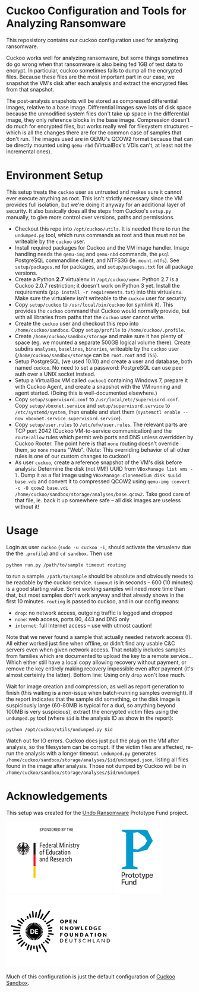 # Cuckoo Configuration and Tools for Analyzing Ransomware

This reposistory contains our cuckoo configuration used for analyzing
ransomware.

Cuckoo works well for analyzing ransomware, but some things sometimes do go
wrong when that ransomware is also being fed 1GB of test data to encrypt. In
particular, cuckoo sometimes fails to dump all the encrypted files. Because
these files are the most important part in our case, we snapshot the VM's disk
after each analysis and extract the encrypted files from that snapshot.

The post-analysis snapshots will be stored as compressed differential images,
relative to a base image. Differential images save lots of disk space because
the unmodified system files don't take up space in the differential image,
they only reference blocks in the base image. Compression doesn't do much for
encrypted files, but works really well for filesystem structures – which is
all the changes there are for the common case of samples that don't run. The
images used are in QEMU's QCOW2 format because that can be directly mounted
using `qemu-nbd` (VirtualBox's VDIs can't, at least not the incremental ones).

# Environment Setup

This setup treats the `cuckoo` user as untrusted and makes sure it cannot ever
execute anything as root. This isn't strictly necessary since the VM provides
full isolation, but we're doing it anyway for an additional layer of security.
It also basically does all the steps from Cuckoo's `setup.py` manually, to
give more control over versions, paths and permissions.

- Checkout this repo into `/opt/cuckoo/utils`. It is needed there to run the
  `undumped.py` tool, which runs commands as root and thus must not be
  writeable by the `cuckoo` user.
- Install required packages for Cuckoo and the VM image handler. Image
  handling needs the `qemu-img` and `qemu-nbd` commands, the `psql` PostgreSQL
  commandline client, and NTFS3G (ie. `mount.ntfs`). See `setup/packages.md`
  for packages, and `setup/packages.txt` for all package versions.
- Create a Python **2.7** virtualenv in `/opt/cuckoo/venv`. Python 2.7 is a
  Cuckoo 2.0.7 restriction; it doesn't work on Python 3 yet. Install the
  requirements (`pip install -r requirements.txt`) into this virtualenv. Make
  sure the virtualenv isn't writeable to the `cuckoo` user for security.
- Copy `setup/cuckoo` to `/usr/local/bin/cuckoo` (or symlink it). This
  provides the `cuckoo` command that Cuckoo would normally provide, but with
  all libraries from paths that the `cuckoo` user cannot write.
- Create the `cuckoo` user and checkout this repo into `/home/cuckoo/sandbox`.
  Copy `setup/profile` to `/home/cuckoo/.profile`.
- Create `/home/cuckoo/sandbox/storage` and make sure it has plenty of space
  (eg. we mounted a separate 500GB logical volume there). Create subdirs
  `analyses`, `baselines`, `binaries`, writeable by the `cuckoo` user
  (`/home/cuckoo/sandbox/storage` can be `root.root` and `755`).
- Setup PostgreSQL (we used 10.10) and create a user and database, both named
  `cuckoo`. No need to set a password: PostgreSQL can use peer auth over a
  UNIX socket instead.
- Setup a VirtualBox VM called `cuckoo1` containing Windows 7, prepare it with
  Cuckoo Agent, and create a snapshot with the VM running and agent started.
  (Doing this is well-documented elsewhere.)
- Copy `setup/supervisord.conf` to `/usr/local/etc/supervisord.conf`. Copy
  `setup/vboxnet.service` and `setup/supervisord.service` to
  `/etc/systemd/system`, then enable and start them
  (`systemctl enable --now vboxnet.service supervisord.service`).
- Copy `setup/user.rules` to `/etc/ufw/user.rules`. The relevant parts are TCP
  port 2042 (Cuckoo VM-to-service communication) and the `route:allow` rules
  which permit web ports and DNS unless overridden by Cuckoo Rooter. The point
  here is that `none` routing doesn't override them, so `none` means "Web".
  (Note: This overriding behavior of all other rules is one of our custom
  changes to cuckoo!)
- As user `cuckoo`, create a reference snapshot of the VM's disk before
  analysis: Determine the disk (not VM!) UUID from `VBoxManage list vms -l`.
  Dump it as a flat image using `VBoxManage clonemedium disk $uuid base.vdi`
  and convert it to compressed QCOW2 using
  `qemu-img convert -c -O qcow2 base.vdi /home/cuckoo/sandbox/storage/analyses/base.qcow2`.
  Take good care of that file, ie. back it up somewhere safe – all disk images
  are useless without it!

# Usage

Login as user `cuckoo` (`sudo -u cuckoo -i`, should activate the virtualenv
due the the `.profile`) and `cd sandbox`. Then use

```
python run.py /path/to/sample timeout routing
```

to run a sample. `/path/to/sample` should be absolute and obviously needs to
be readable by the cuckoo service. `timeout` is in seconds – 600 (10 minutes)
is a good starting value. Some working samples will need more time than that,
but most samples don't work anyway and that already shows in the first 10
minutes. `routing` is passed to cuckoo, and in our config means:

- `drop`: no network access, outgoing traffic is logged and dropped
- `none`: web access, ports 80, 443 and DNS only
- `internet`: full Internet access – use with utmost caution!

Note that we never found a sample that actually needed network access (!).
All either worked just fine when offline, or didn't find any usable C&C
servers even when given network access. That notably includes samples from
families which are documented to upload the key to a remote service... Which
either still have a local copy allowing recovery without payment, or remove
the key entirely making recovery impossible even after payment (it's almost
certeinly the latter). Bottom line: Using only `drop` won't lose much.

Wait for image creation and compression, as well as report generation to
finish (this waiting is a non-issue when batch-running samples overnight).
If the report indicates that the sample did something, or the disk image is
suspiciously large (60-80MB is typical for a dud, so anything beyond 100MB is
very suspicious), extract the encrypted victim files using the `undumped.py`
tool (where `$id` is the analysis ID as show in the report):

```
python /opt/cuckoo/utils/undumped.py $id
```

Watch out for IO errors. Cuckoo does just pull the plug on the VM after
analysis, so the filesystem can be corrupt. If the victim files are affected,
re-run the analysis with a longer timeout. `undumped.py` generates
`/home/cuckoo/sandbox/storage/analyses/$id/undumped.json`, listing all files
found in the image after analysis. Those not dumped by Cuckoo will be in
`/home/cuckoo/sandbox/storage/analyses/$id/undumped`.

# Acknowledgements

This setup was created for the
[Undo Ransomware](https://prototypefund.de/project/undo-von-ransomware-mittels-machine-learning/)
Prototype Fund project.

[![Sponsored by the Federal Ministry of Education and Research](bmbf.png)](https://www.bmbf.de/)
[![A Prototype Fund Project](ptf.png)](https://prototypefund.de/)
[![Prototype Fund is an Open Knowledge Foundation Project](okfn.png)](https://okfn.de/)

Much of this configuration is just the default configuration of
[Cuckoo Sandbox](https://cuckoosandbox.org/).
